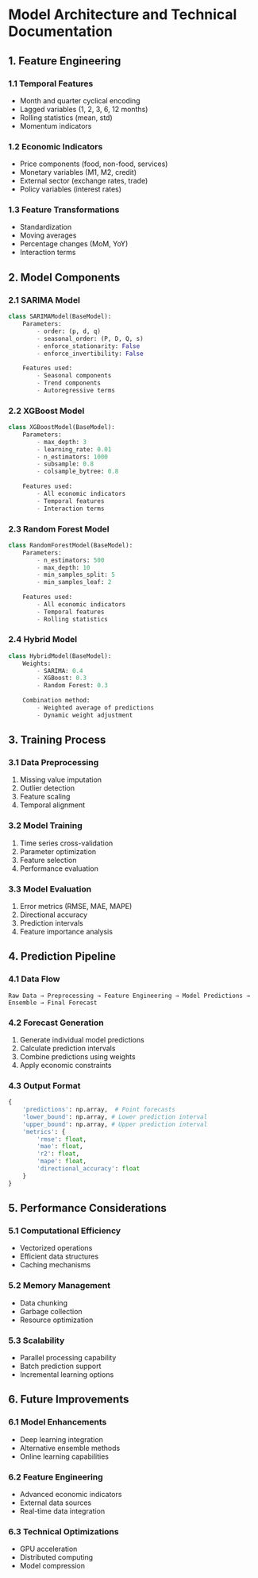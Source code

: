 # Model Architecture and Technical Documentation

## 1. Feature Engineering

### 1.1 Temporal Features
- Month and quarter cyclical encoding
- Lagged variables (1, 2, 3, 6, 12 months)
- Rolling statistics (mean, std)
- Momentum indicators

### 1.2 Economic Indicators
- Price components (food, non-food, services)
- Monetary variables (M1, M2, credit)
- External sector (exchange rates, trade)
- Policy variables (interest rates)

### 1.3 Feature Transformations
- Standardization
- Moving averages
- Percentage changes (MoM, YoY)
- Interaction terms

## 2. Model Components

### 2.1 SARIMA Model
```python
class SARIMAModel(BaseModel):
    Parameters:
        - order: (p, d, q)
        - seasonal_order: (P, D, Q, s)
        - enforce_stationarity: False
        - enforce_invertibility: False
    
    Features used:
        - Seasonal components
        - Trend components
        - Autoregressive terms
```

### 2.2 XGBoost Model
```python
class XGBoostModel(BaseModel):
    Parameters:
        - max_depth: 3
        - learning_rate: 0.01
        - n_estimators: 1000
        - subsample: 0.8
        - colsample_bytree: 0.8
    
    Features used:
        - All economic indicators
        - Temporal features
        - Interaction terms
```

### 2.3 Random Forest Model
```python
class RandomForestModel(BaseModel):
    Parameters:
        - n_estimators: 500
        - max_depth: 10
        - min_samples_split: 5
        - min_samples_leaf: 2
    
    Features used:
        - All economic indicators
        - Temporal features
        - Rolling statistics
```

### 2.4 Hybrid Model
```python
class HybridModel(BaseModel):
    Weights:
        - SARIMA: 0.4
        - XGBoost: 0.3
        - Random Forest: 0.3
    
    Combination method:
        - Weighted average of predictions
        - Dynamic weight adjustment
```

## 3. Training Process

### 3.1 Data Preprocessing
1. Missing value imputation
2. Outlier detection
3. Feature scaling
4. Temporal alignment

### 3.2 Model Training
1. Time series cross-validation
2. Parameter optimization
3. Feature selection
4. Performance evaluation

### 3.3 Model Evaluation
1. Error metrics (RMSE, MAE, MAPE)
2. Directional accuracy
3. Prediction intervals
4. Feature importance analysis

## 4. Prediction Pipeline

### 4.1 Data Flow
```
Raw Data → Preprocessing → Feature Engineering → Model Predictions → Ensemble → Final Forecast
```

### 4.2 Forecast Generation
1. Generate individual model predictions
2. Calculate prediction intervals
3. Combine predictions using weights
4. Apply economic constraints

### 4.3 Output Format
```python
{
    'predictions': np.array,  # Point forecasts
    'lower_bound': np.array, # Lower prediction interval
    'upper_bound': np.array, # Upper prediction interval
    'metrics': {
        'rmse': float,
        'mae': float,
        'r2': float,
        'mape': float,
        'directional_accuracy': float
    }
}
```

## 5. Performance Considerations

### 5.1 Computational Efficiency
- Vectorized operations
- Efficient data structures
- Caching mechanisms

### 5.2 Memory Management
- Data chunking
- Garbage collection
- Resource optimization

### 5.3 Scalability
- Parallel processing capability
- Batch prediction support
- Incremental learning options

## 6. Future Improvements

### 6.1 Model Enhancements
- Deep learning integration
- Alternative ensemble methods
- Online learning capabilities

### 6.2 Feature Engineering
- Advanced economic indicators
- External data sources
- Real-time data integration

### 6.3 Technical Optimizations
- GPU acceleration
- Distributed computing
- Model compression